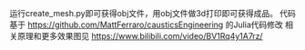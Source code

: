 运行create_mesh.py即可获得obj文件，用obj文件做3d打印即可获得成品。
代码基于 https://github.com/MattFerraro/causticsEngineering 的Julia代码修改
相关原理和更多效果图见 https://www.bilibili.com/video/BV1Rq4y1A7rz/

